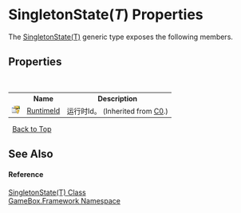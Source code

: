 # SingletonState(*T*) Properties
 

The <a href="bbd1149b-7e22-3ee9-1a83-d284ea01ec5f">SingletonState(T)</a> generic type exposes the following members.


## Properties
&nbsp;<table><tr><th></th><th>Name</th><th>Description</th></tr><tr><td>![Protected property](media/protproperty.gif "Protected property")</td><td><a href="35a6b71d-4892-8afd-9fca-637d1e3d06a8">RuntimeId</a></td><td>
运行时Id。
 (Inherited from <a href="2f732106-c1d3-cfc7-e9bd-96254f667f0a">C0</a>.)</td></tr></table>&nbsp;
<a href="#singletonstate(*t*)-properties">Back to Top</a>

## See Also


#### Reference
<a href="bbd1149b-7e22-3ee9-1a83-d284ea01ec5f">SingletonState(T) Class</a><br /><a href="a8957fe6-9cc0-3a6d-cd5c-a2a246efee1e">GameBox.Framework Namespace</a><br />